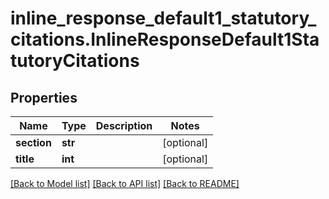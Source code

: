 # inline_response_default1_statutory_citations.InlineResponseDefault1StatutoryCitations

## Properties
Name | Type | Description | Notes
------------ | ------------- | ------------- | -------------
**section** | **str** |  | [optional]
**title** | **int** |  | [optional]

[[Back to Model list]](../README.md#documentation-for-models) [[Back to API list]](../README.md#documentation-for-api-endpoints) [[Back to README]](../README.md)
